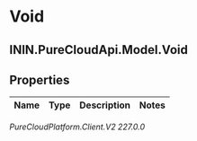 # Void

## ININ.PureCloudApi.Model.Void

## Properties

|Name | Type | Description | Notes|
|------------ | ------------- | ------------- | -------------|



_PureCloudPlatform.Client.V2 227.0.0_
